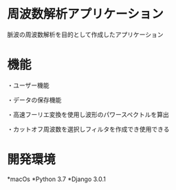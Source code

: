 # 周波数解析アプリケーション
脈波の周波数解析を目的として作成したアプリケーション
# 機能
・ユーザー機能

・データの保存機能

・高速フーリエ変換を使用し波形のパワースペクトルを算出

・カットオフ周波数を選択しフィルタを作成でき使用できる
# 開発環境
*macOs
*Python 3.7
*Django 3.0.1
